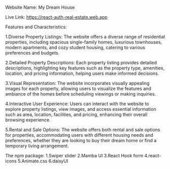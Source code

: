 Website Name: My Dream House

Live Link:  https://react-auth-real-estate.web.app

Features and Characteristics:

1.Diverse Property Listings: The website offers a diverse range of residential properties, including spacious single-family homes, luxurious townhouses, modern apartments, and cozy student housing, catering to various preferences and budgets.

2.Detailed Property Descriptions: Each property listing provides detailed descriptions, highlighting key features such as the property type, amenities, location, and pricing information, helping users make informed decisions.

3.Visual Representation: The website incorporates visually appealing images for each property, allowing users to visualize the features and ambiance of the homes before scheduling viewings or making inquiries.

4.Interactive User Experience: Users can interact with the website to explore property listings, view images, and access essential information such as area, location, facilities, and pricing, enhancing their overall browsing experience.

5.Rental and Sale Options: The website offers both rental and sale options for properties, accommodating users with different housing needs and preferences, whether they are looking to buy their dream home or find a temporary living arrangement.

 The npm package:
 1.Swiper slider
 2.Mamba UI
 3.React Hook form
 4.react-icons
 5.Animate.css
 6.daisyUI


